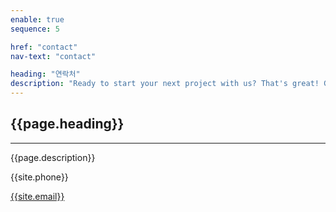 ```yaml
---
enable: true
sequence: 5

href: "contact"
nav-text: "contact"

heading: "연락처"
description: "Ready to start your next project with us? That's great! Give us a call or send us an email and we will get back to you as soon as possible!"
---
```


<section id="{{page.href}}">
    <div class="container">
        <div class="row">
            <div class="col-lg-8 mx-auto text-center">
                <h2 class="section-heading">{{page.heading}}</h2>
                <hr class="my-4">
                <p class="mb-5">{{page.description}}</p>
            </div>
        </div>
        <div class="row">
            <div class="col-lg-4 ml-auto text-center">
                <i class="fas fa-phone fa-3x mb-3 sr-contact-1"></i>
                <p>{{site.phone}}</p>
            </div>
            <div class="col-lg-4 mr-auto text-center">
                <i class="fas fa-envelope fa-3x mb-3 sr-contact-2"></i>
                <p>
                    <a href="mailto:{{site.email}}">{{site.email}}</a>
                </p>
            </div>
        </div>
    </div>
</section>